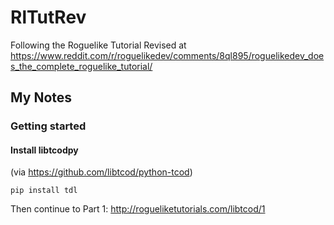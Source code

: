 # RlTutRev
Following the Roguelike Tutorial Revised at https://www.reddit.com/r/roguelikedev/comments/8ql895/roguelikedev_does_the_complete_roguelike_tutorial/

## My Notes
### Getting started
#### Install libtcodpy
(via https://github.com/libtcod/python-tcod)

```
pip install tdl
```

Then continue to Part 1: http://rogueliketutorials.com/libtcod/1
